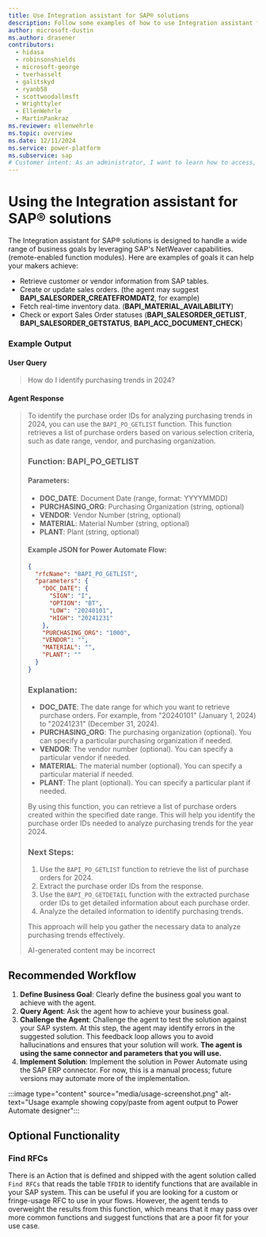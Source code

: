 ```yaml
---
title: Use Integration assistant for SAP® solutions
description: Follow some examples of how to use Integration assistant for SAP® solutions to translate business-oriented goals into actionable SAP NetWeaver tasks.
author: microsoft-dustin
ms.author: drasener
contributors:
  - hidasa
  - robinsonshields
  - microsoft-george
  - tverhasselt
  - galitskyd
  - ryanb58
  - scottwoodallmsft
  - Wrighttyler
  - EllenWehrle
  - MartinPankraz
ms.reviewer: ellenwehrle
ms.topic: overview
ms.date: 12/11/2024
ms.service: power-platform
ms.subservice: sap
# Customer intent: As an administrator, I want to learn how to access, install, and set up the Integration assistant for SAP® solutions.
---
```

# Using the Integration assistant for SAP® solutions

The Integration assistant for SAP® solutions is designed to handle a wide range of business goals by leveraging SAP's NetWeaver capabilities. (remote-enabled function modules). Here are examples of goals it can help your makers achieve:
-	Retrieve customer or vendor information from SAP tables.
-	Create or update sales orders. (the agent may suggest **BAPI_SALESORDER_CREATEFROMDAT2**, for example)
-	Fetch real-time inventory data. (**BAPI_MATERIAL_AVAILABILITY**)
-	Check or export Sales Order statuses (**BAPI_SALESORDER_GETLIST**, **BAPI_SALESORDER_GETSTATUS**, **BAPI_ACC_DOCUMENT_CHECK**)

### Example Output

#### User Query
> How do I identify purchasing trends in 2024?

#### Agent Response

> To identify the purchase order IDs for analyzing purchasing trends in 2024, you can use the `BAPI_PO_GETLIST` function. This function retrieves a list of purchase orders based on various selection criteria, such as date range, vendor, and purchasing organization.
> ### Function: BAPI_PO_GETLIST
> #### Parameters:
>   - **DOC_DATE**: Document Date (range, format: YYYYMMDD)
>   - **PURCHASING_ORG**: Purchasing Organization (string, optional)
>   - **VENDOR**: Vendor Number (string, optional)
>   - **MATERIAL**: Material Number (string, optional)
>   - **PLANT**: Plant (string, optional)
>
> #### Example JSON for Power Automate Flow:
> ```json
> {
>   "rfcName": "BAPI_PO_GETLIST",
>   "parameters": {
>     "DOC_DATE": {
>       "SIGN": "I",
>       "OPTION": "BT",
>       "LOW": "20240101",
>       "HIGH": "20241231"
>     },
>     "PURCHASING_ORG": "1000",
>     "VENDOR": "",
>     "MATERIAL": "",
>     "PLANT": ""
>   }
> }
> ```
> ### Explanation:
> - **DOC_DATE**: The date range for which you want to retrieve purchase orders. For example, from "20240101" (January 1, 2024) to "20241231" (December 31, 2024).
> - **PURCHASING_ORG**: The purchasing organization (optional). You can specify a particular purchasing organization if needed.
> - **VENDOR**: The vendor number (optional). You can specify a particular vendor if needed.
> - **MATERIAL**: The material number (optional). You can specify a particular material if needed.
> - **PLANT**: The plant (optional). You can specify a particular plant if needed.
> 
> By using this function, you can retrieve a list of purchase orders created within the specified date range. This will help you identify the purchase order IDs needed to analyze purchasing trends for the year 2024.
>
> ### Next Steps:
> 1. Use the `BAPI_PO_GETLIST` function to retrieve the list of purchase orders for 2024.
> 2. Extract the purchase order IDs from the response.
> 3. Use the `BAPI_PO_GETDETAIL` function with the extracted purchase order IDs to get detailed information about each purchase order.
> 4. Analyze the detailed information to identify purchasing trends.
>
> This approach will help you gather the necessary data to analyze purchasing trends effectively.
> 
> AI-generated content may be incorrect

## Recommended Workflow
1. **Define Business Goal**: Clearly define the business goal you want to achieve with the agent.
2. **Query Agent**: Ask the agent how to achieve your business goal.
3. **Challenge the Agent**: Challenge the agent to test the solution against your SAP system. At this step, the agent may identify errors in the suggested solution. This feedback loop allows you to avoid hallucinations and ensures that your solution will work. **The agent is using the same connector and parameters that you will use.**
4. **Implement Solution**: Implement the solution in Power Automate using the SAP ERP connector. For now, this is a manual process; future versions may automate more of the implementation.

:::image type="content" source="media/usage-screenshot.png" alt-text="Usage example showing copy/paste from agent output to Power Automate designer":::

## Optional Functionality

### Find RFCs

There is an Action that is defined and shipped with the agent solution called `Find RFCs` that reads the table `TFDIR` to identify functions that are available in your SAP system. This can be useful if you are looking for a custom or fringe-usage RFC to use in your flows. However, the agent tends to overweight the results from this function, which means that it may pass over more common functions and suggest functions that are a poor fit for your use case.